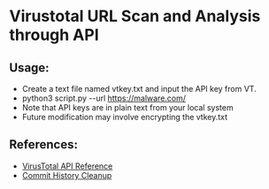 # Virustotal URL Scan and Analysis through API

## Usage:

* Create a text file named vtkey.txt and input the API key from VT.
* python3 script.py --url https://malware.com/
* Note that API keys are in plain text from your local system
* Future modification may involve encrypting the vtkey.txt

## References:

* [VirusTotal API Reference](https://developers.virustotal.com/reference/overview)
* [Commit History Cleanup](https://stackoverflow.com/questions/13716658/how-to-delete-all-commit-history-in-github)